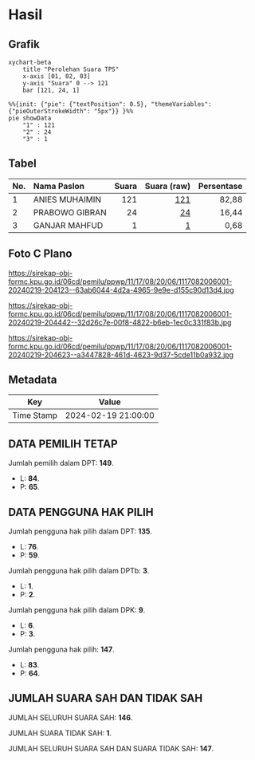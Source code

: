 # Hasil

## Grafik

```mermaid
xychart-beta
    title "Perolehan Suara TPS"
    x-axis [01, 02, 03]
    y-axis "Suara" 0 --> 121
    bar [121, 24, 1]
```

```mermaid
%%{init: {"pie": {"textPosition": 0.5}, "themeVariables": {"pieOuterStrokeWidth": "5px"}} }%%
pie showData
    "1" : 121
    "2" : 24
    "3" : 1
```

## Tabel

| No. | Nama Paslon    | Suara | Suara (raw) | Persentase |
|:--- |:-------------- | -----:| -----------:| ----------:|
| 1   | ANIES MUHAIMIN | 121   | [121][p-1]  | 82,88      |
| 2   | PRABOWO GIBRAN | 24    | [24][p-2]   | 16,44      |
| 3   | GANJAR MAHFUD  | 1     | [1][p-3]    | 0,68       |


[p-1]: https://github.com/gigit-pemilu/pemilu-2024-11-aceh/blob/main/pilpres/hitung-suara/sub/11-aceh/sub/17-bener-meriah/sub/08-bener-kelipah/sub/2006-bener-kelipah-selatan/sub/001-tps/sub/paslon-1.txt
[p-2]: https://github.com/gigit-pemilu/pemilu-2024-11-aceh/blob/main/pilpres/hitung-suara/sub/11-aceh/sub/17-bener-meriah/sub/08-bener-kelipah/sub/2006-bener-kelipah-selatan/sub/001-tps/sub/paslon-2.txt
[p-3]: https://github.com/gigit-pemilu/pemilu-2024-11-aceh/blob/main/pilpres/hitung-suara/sub/11-aceh/sub/17-bener-meriah/sub/08-bener-kelipah/sub/2006-bener-kelipah-selatan/sub/001-tps/sub/paslon-3.txt

## Foto C Plano

https://sirekap-obj-formc.kpu.go.id/06cd/pemilu/ppwp/11/17/08/20/06/1117082006001-20240219-204123--63ab6044-4d2a-4965-9e9e-d155c90d13d4.jpg

https://sirekap-obj-formc.kpu.go.id/06cd/pemilu/ppwp/11/17/08/20/06/1117082006001-20240219-204442--32d26c7e-00f8-4822-b6eb-1ec0c331f83b.jpg

https://sirekap-obj-formc.kpu.go.id/06cd/pemilu/ppwp/11/17/08/20/06/1117082006001-20240219-204623--a3447828-461d-4623-9d37-5cde11b0a932.jpg


## Metadata

| Key        | Value               |
| ---------- | ------------------- |
| Time Stamp | 2024-02-19 21:00:00 |


## DATA PEMILIH TETAP

Jumlah pemilih dalam DPT: **149**.
 * L: **84**.
 * P: **65**.

## DATA PENGGUNA HAK PILIH

Jumlah pengguna hak pilih dalam DPT: **135**.
 * L: **76**.
 * P: **59**.

Jumlah pengguna hak pilih dalam DPTb: **3**.
 * L: **1**.
 * P: **2**.

Jumlah pengguna hak pilih dalam DPK: **9**.
 * L: **6**.
 * P: **3**.

Jumlah pengguna hak pilih: **147**.
 * L: **83**.
 * P: **64**.

## JUMLAH SUARA SAH DAN TIDAK SAH

JUMLAH SELURUH SUARA SAH: **146**.

JUMLAH SUARA TIDAK SAH: **1**.

JUMLAH SELURUH SUARA SAH DAN SUARA TIDAK SAH: **147**.


